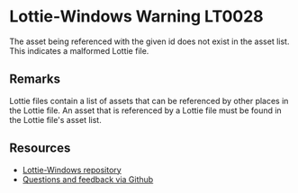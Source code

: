 ﻿[comment]: # (name:ReferencedAssetDoesNotExist)
[comment]: # (text:Referenced asset {RefId} does not exist.)

# Lottie-Windows Warning LT0028

The asset being referenced with the given id does not exist in the asset list. This indicates a malformed Lottie file.

## Remarks
Lottie files contain a list of assets that can be referenced by other places in the Lottie file. An
asset that is referenced by a Lottie file must be found in the Lottie file's asset list.

## Resources

* [Lottie-Windows repository](https://aka.ms/lottie)
* [Questions and feedback via Github](https://github.com/windows-toolkit/Lottie-Windows/issues)
